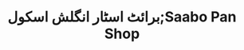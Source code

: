 ---
title: "برائٹ اسٹار انگلش اسکول;Saabo Pan Shop"
url: /khrchy-karachi/bry-tt-sttr-nglsh-skhwl-saabo-pan-shop/
shop: Allgemein
---